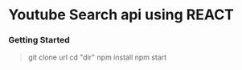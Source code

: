 # Youtube Search api using REACT

### Getting Started

> git clone url
> cd "dir"
> npm install
> npm start
